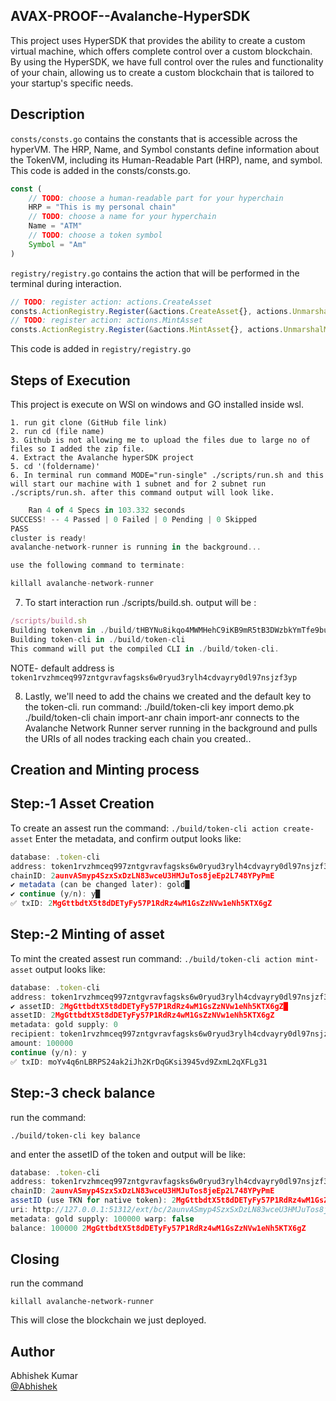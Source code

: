 
## AVAX-PROOF--Avalanche-HyperSDK

This project uses HyperSDK that provides the ability to create a custom virtual machine, which offers complete control over a custom blockchain. By using the HyperSDK, we have full control over the rules and functionality of your chain, allowing us to create a custom blockchain that is tailored to your startup's specific needs.
## Description
`consts/consts.go` contains the constants that is accessible across the hyperVM. The HRP, Name, and Symbol constants define information about the TokenVM, including its Human-Readable Part (HRP), name, and symbol.
This code is added in the consts/consts.go.

```js
const (
	// TODO: choose a human-readable part for your hyperchain
	HRP = "This is my personal chain"
	// TODO: choose a name for your hyperchain
	Name = "ATM"
	// TODO: choose a token symbol
	Symbol = "Am"
)
```
`registry/registry.go` contains the action that will be performed in the terminal during interaction.
```js 
// TODO: register action: actions.CreateAsset
consts.ActionRegistry.Register(&actions.CreateAsset{}, actions.UnmarshalCreateAsset, false),
// TODO: register action: actions.MintAsset
consts.ActionRegistry.Register(&actions.MintAsset{}, actions.UnmarshalMintAsset, false),
```
This code is added in `registry/registry.go`

## Steps of Execution

This project is execute on WSl on windows and GO installed inside wsl.

    1. run git clone (GitHub file link)
    2. run cd (file name)
    3. Github is not allowing me to upload the files due to large no of files so I added the zip file.
    4. Extract the Avalanche hyperSDK project
    5. cd '(foldername)' 
    6. In terminal run command MODE="run-single" ./scripts/run.sh and this will start our machine with 1 subnet and for 2 subnet run ./scripts/run.sh. after this command output will look like.
```js
    Ran 4 of 4 Specs in 103.332 seconds
SUCCESS! -- 4 Passed | 0 Failed | 0 Pending | 0 Skipped
PASS
cluster is ready!
avalanche-network-runner is running in the background...

use the following command to terminate:

killall avalanche-network-runner
```
7. To start interaction run ./scripts/build.sh. output will be :
```js 
/scripts/build.sh
Building tokenvm in ./build/tHBYNu8ikqo4MWMHehC9iKB9mR5tB3DWzbkYmTfe9buWQ5GZ8
Building token-cli in ./build/token-cli
This command will put the compiled CLI in ./build/token-cli.
```
 NOTE- default address is `token1rvzhmceq997zntgvravfagsks6w0ryud3rylh4cdvayry0dl97nsjzf3yp`

   8.  Lastly, we'll need to add the chains we created and the default key to the token-cli. run command:
./build/token-cli key import demo.pk
./build/token-cli chain import-anr
chain import-anr connects to the Avalanche Network Runner server running in the background and pulls the URIs of all nodes tracking each chain you created..

## Creation and Minting process

## Step:-1 Asset Creation

To create an assest run the command:
`./build/token-cli action create-asset`
Enter the metadata, and confirm output looks like:
```js
database: .token-cli
address: token1rvzhmceq997zntgvravfagsks6w0ryud3rylh4cdvayry0dl97nsjzf3yp
chainID: 2aunvASmyp4SzxSxDzLN83wceU3HMJuTos8jeEp2L748YPyPmE
✔ metadata (can be changed later): gold█
✔ continue (y/n): y█
✅ txID: 2MgGttbdtX5t8dDETyFy57P1RdRz4wM1GsZzNVw1eNh5KTX6gZ

```


## Step:-2 Minting of asset

To mint the created assest run command:
`./build/token-cli action mint-asset`
output looks like:
```js
database: .token-cli
address: token1rvzhmceq997zntgvravfagsks6w0ryud3rylh4cdvayry0dl97nsjzf3yp
✔ assetID: 2MgGttbdtX5t8dDETyFy57P1RdRz4wM1GsZzNVw1eNh5KTX6gZ█
assetID: 2MgGttbdtX5t8dDETyFy57P1RdRz4wM1GsZzNVw1eNh5KTX6gZ
metadata: gold supply: 0
recipient: token1rvzhmceq997zntgvravfagsks6w0ryud3rylh4cdvayry0dl97nsjzf3yp
amount: 100000
continue (y/n): y
✅ txID: moYv4q6nLBRPS24ak2iJh2KrDqGKsi3945vd9ZxmL2qXFLg31
```

## Step:-3 check balance

run the command:

`./build/token-cli key balance`

and enter the assetID of the token and output will be like:
```js 
database: .token-cli
address: token1rvzhmceq997zntgvravfagsks6w0ryud3rylh4cdvayry0dl97nsjzf3yp
chainID: 2aunvASmyp4SzxSxDzLN83wceU3HMJuTos8jeEp2L748YPyPmE
assetID (use TKN for native token): 2MgGttbdtX5t8dDETyFy57P1RdRz4wM1GsZzNVw1eNh5KTX6gZ
uri: http://127.0.0.1:51312/ext/bc/2aunvASmyp4SzxSxDzLN83wceU3HMJuTos8jeEp2L748YPyPmE
metadata: gold supply: 100000 warp: false
balance: 100000 2MgGttbdtX5t8dDETyFy57P1RdRz4wM1GsZzNVw1eNh5KTX6gZ
```


## Closing

run the command

`killall avalanche-network-runner`

This will close the blockchain we just deployed.


## Author

Abhishek Kumar  
[@Abhishek](https://www.linkedin.com/in/abhishek-kumar-75273024b/)
